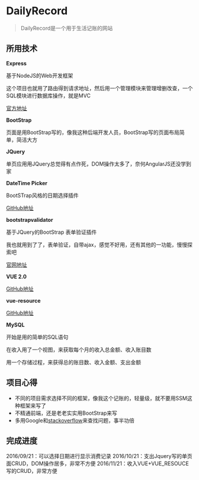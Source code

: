 # DailyRecord

>DailyRecord是一个用于生活记账的网站

## 所用技术

**Express**

基于NodeJS的Web开发框架

这个项目也就用了路由得到请求地址，然后用一个管理模块来管理增删改查，一个SQL模块进行数据库操作，就是MVC

[官方地址](http://www.expressjs.com.cn/)


**BootStrap**

页面是用BootStrap写的，像我这种后端开发人员，BootStrap写的页面布局简单，简洁大方

**JQuery**

单页应用用JQuery总觉得有点作死，DOM操作太多了，奈何AngularJS还没学到家

**DateTime Picker**

BootSTrap风格的日期选择插件

[GitHub地址](https://github.com/smalot/bootstrap-datetimepicker)

**bootstrapvalidator**

基于JQuery的BootStrap 表单验证插件

我也就用到了了，表单验证，自带ajax，感觉不好用，还有其他的一功能，慢慢探索吧

[官网地址](http://bv.doc.javake.cn/)

**VUE 2.0**

[GitHub地址](https://github.com/vuejs/vue)


**vue-resource**

[GitHub地址](https://github.com/pagekit/vue-resource)


**MySQL**

开始是用的简单的SQL语句

在收入用了一个视图，来获取每个月的收入总金额、收入账目数

用一个存储过程，来获得总的账目数、收入金额、支出金额


## 项目心得

- 不同的项目需求选择不同的框架，像我这个记账的，轻量级，就不要用SSM这种框架来写了
- 不精通前端，还是老老实实用BootStrap来写
- 多用Google和[stackoverflow](http://stackoverflow.com/)来查找问题，事半功倍


## 完成进度

2016/09/21：可以选择日期进行显示消费记录
2016/10/21：支出Jquery写的单页面CRUD，DOM操作居多，非常不方便
2016/11/21：收入VUE+VUE_RESOUCE写的CRUD，非常方便
